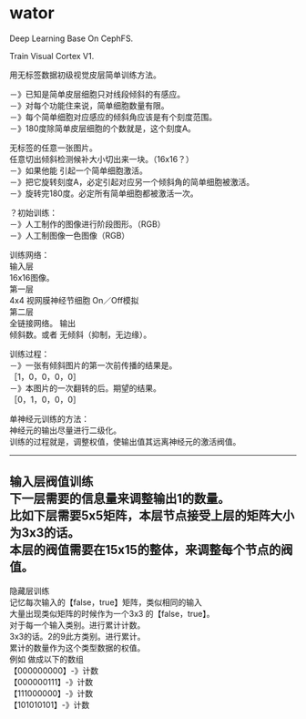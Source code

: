 # wator
Deep Learning Base On CephFS.

Train Visual Cortex V1.

用无标签数据初级视觉皮层简单训练方法。  

－》已知是简单皮层细胞只对线段倾斜的有感应。  
 －》对每个功能住来说，简单细胞数量有限。  
  －》每个简单细胞对应感应的倾斜角应该是有个刻度范围。  
   －》180度除简单皮层细胞的个数就是，这个刻度A。  

无标签的任意一张图片。  
任意切出倾斜检测候补大小切出来一块。（16x16？）  
 －》如果他能 引起一个简单细胞激活。  
  －》把它旋转刻度A，必定引起对应另一个倾斜角的简单细胞被激活。  
   －》旋转完180度。必定所有简单细胞都被激活一次。  

？初始训练：  
 －》人工制作的图像进行阶段图形。（RGB）  
 －》人工制图像一色图像（RGB）  


训练网络：  
 输入层  
   16x16图像。  
 第一层  
  4x4 视网膜神经节细胞 On／Off模拟  
 第二层   
   全链接网络。
 输出  
   倾斜数。或者 无倾斜（抑制，无边缘）。  

训练过程：  
 －》一张有倾斜图片的第一次前传播的结果是。  
   ［1，0，0，0，0］  
 －》本图片的一次翻转的后。期望的结果。  
   ［0，1，0，0，0］  

单神经元训练的方法：  
 神经元的输出尽量进行二级化。  
 训练的过程就是，调整权值，使输出值其远离神经元的激活阀值。  
 
 -------------------------
 输入层阀值训练  
  下一层需要的信息量来调整输出1的数量。  
   比如下层需要5x5矩阵，本层节点接受上层的矩阵大小为3x3的话。  
   本层的阀值需要在15x15的整体，来调整每个节点的阀值。  
 -------------------------
 隐藏层训练  
  记忆每次输入的【false，true】矩阵，类似相同的输入  
   大量出现类似矩阵的时候作为一个3x3 的【false，true】。  
   对于每一个输入类别。进行累计计数。  
   3x3的话。2的9此方类别。进行累计。  
     累计的数量作为这个类型数据的权值。  
      例如 做成以下的数组  
       【000000000】-》计数  
       【000000111】-》计数    
       【111000000】-》计数     
       【101010101】-》计数     
 
 

